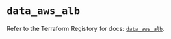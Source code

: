 # `data_aws_alb`

Refer to the Terraform Registory for docs: [`data_aws_alb`](https://registry.terraform.io/providers/hashicorp/aws/4.65.0/docs/data-sources/alb).

